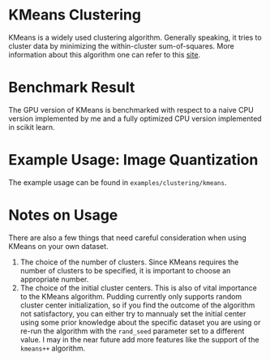 # KMeans Clustering

KMeans is a widely used clustering algorithm. Generally speaking, it tries to cluster data by minimizing the within-cluster sum-of-squares. More information about this algorithm one can refer to this [site](https://scikit-learn.org/stable/modules/clustering.html#k-means).

# Benchmark Result

The GPU version of KMeans is benchmarked with respect to a naive CPU version implemented by me and a fully optimized CPU version implemented in scikit learn.

# Example Usage: Image Quantization

The example usage can be found in ```examples/clustering/kmeans```.

# Notes on Usage

There are also a few things that need careful consideration when using KMeans on your own dataset.

1. The choice of the number of clusters. Since KMeans requires the number of clusters to be specified, it is important to choose an appropriate number.
2. The choice of the initial cluster centers. This is also of vital importance to the KMeans algorithm. Pudding currently only supports random cluster center initialization, so if you find the outcome of the algorithm not satisfactory, you can either try to mannualy set the initial center using some prior knowledge about the specific dataset you are using or re-run the algorithm with the ```rand_seed``` parameter set to a different value. I may in the near future add more features like the support of the ```kmeans++``` algorithm.
